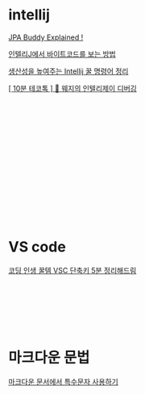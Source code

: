 

# intellij

[JPA Buddy Explained !](https://www.youtube.com/watch?v=b30OB8K9WX4&list=PLiLLi47PCMPjvVIba_5Tzl--QqblJkpnZ&index=54&ab_channel=JavaTechie)
<br/>

[인텔리J에서 바이트코드를 보는 방법](https://www.youtube.com/watch?v=XRmxIp8mJ-o&list=PLiLLi47PCMPjvVIba_5Tzl--QqblJkpnZ&index=79&ab_channel=%EB%B0%B1%EA%B8%B0%EC%84%A0)
<br/>

[생산성을 높여주는 Intellij 꿀 명령어 정리](https://www.youtube.com/watch?v=0HQkGMJOxwo&list=PLiLLi47PCMPjvVIba_5Tzl--QqblJkpnZ&index=100&ab_channel=%EC%84%B1%EC%A7%80%EC%B1%84%EB%84%90)


[&#91; 10분 테코톡 &#93;  🍟  웨지의 인텔리제이 디버깅](https://www.youtube.com/watch?v=gkutTlwi70s&list=PLiLLi47PCMPjvVIba_5Tzl--QqblJkpnZ&index=100&ab_channel=%EC%9A%B0%EC%95%84%ED%95%9CTech)
<br/>



[]()
<br/>

[]()
<br/>

[]()
<br/>

[]()
<br/>

[]()
<br/>

[]()
<br/>

[]()
<br/>

[]()
<br/>






# VS code

[코딩 인생 꿀템 VSC 단축키 5분 정리해드림](https://www.youtube.com/watch?v=Wn7j5dfbJF4&list=PLclw_XTIbaKoJrijHvoa90sbwq8ZajZjk&index=46)
<br/>
 []()
<br/>
 []()
<br/>
 []()
<br/>
 []()
<br/>
 []()
<br/>
 []()
<br/>
 

# 마크다운 문법

[마크다운 문서에서 특수문자 사용하기](https://4urdev.tistory.com/62)
 

